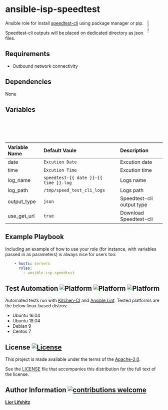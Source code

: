 # ansible-isp-speedtest

<img src="https://www.ansible.com/hubfs/2016_Images/Assets/Ansible-Mark-Large-RGB-Pool.png?hsLang=en-us" width="10%" height="10%" alt="Ansible logo" align="right"/>

Ansible role for install [speedtest-cli][speedtestcli] using package manager or pip.

Speedtest-cli outputs will be placed on dedicated directory as json files.

## Requirements

* Outbound network connectivity

## Dependencies

None

## Variables

| Variable Name | Default Vaule                             | Description               |
|:--------------|:------------------------------------------|:--------------------------|
|date           | ```Excution Date```                       | Excution date             |
|time           | ```Excution Time```                       | Excution time             |
|log_name       | ```speedtest-{{ date }}-{{ time }}.log``` | Logs name                 |
|log_path       | ```/tmp/speed_test_cli_logs```            | Logs path                 |
|output_type    | ```json```                                | Speedtest-cli output type |
|use_get_url    | ```true```                                | Download  Speedtest-cli   |

## Example Playbook

Including an example of how to use your role (for instance, with variables passed in as parameters) is always nice for users too:
```yaml
    - hosts: servers
      roles:
        - ansible-isp-speedtest
```

## Test Automation ![Platform](https://img.shields.io/badge/platform-ubuntu-dd4814.svg?style=flat) ![Platform](https://img.shields.io/badge/platform-debian-a80030.svg?style=flat) ![Platform](https://img.shields.io/badge/platform-centos-932279.svg?style=flat)

Automated tests run with [Kitchen-CI][kitchenci] and [Ansible Lint][ansiblelint].
Tested platforms are the below linux-based distros:


* Ubuntu 16.04
* Ubuntu 18.04
* Debian 9
* Centos 7

## License [![License](https://img.shields.io/badge/License-Apache%202.0-blue.svg?style=flat)](https://opensource.org/licenses/Apache-2.0)

This project is made available under the terms of the [Apache-2.0][apache2].

See the [LICENSE][license] file that accompanies this distribution for the full text of the license.

## Author Information [![contributions welcome](https://img.shields.io/badge/contributions-welcome-brightgreen.svg?style=flat)](https://github.com/liorlifshitz/ansible-isp-speedtest/issues)

**[Lior Lifshitz][liorlifshitz]**

[speedtestcli]: https://github.com/sivel/speedtest-cli
[kitchenci]: https://kitchen.ci
[apache2]: https://www.apache.org/licenses/LICENSE-2.0.html
[license]: https://github.com/liorlifshitz/ansible-isp-speedtest/blob/master/LICENSE
[liorlifshitz]: https://github.com/liorlifshitz
[ansiblelint]: https://docs.ansible.com/ansible-lint/